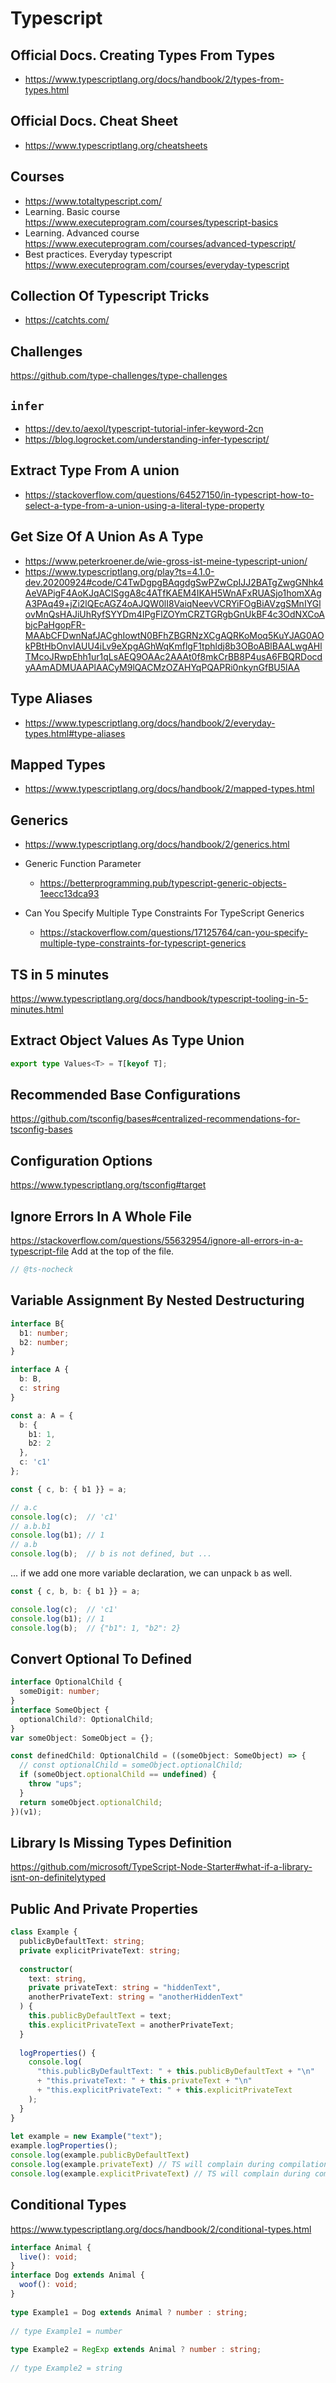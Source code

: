 # Typescript

## Official Docs. Creating Types From Types
- https://www.typescriptlang.org/docs/handbook/2/types-from-types.html

## Official Docs. Cheat Sheet
- https://www.typescriptlang.org/cheatsheets

## Courses
- https://www.totaltypescript.com/
- Learning. Basic course https://www.executeprogram.com/courses/typescript-basics
- Learning. Advanced course https://www.executeprogram.com/courses/advanced-typescript/
- Best practices. Everyday typescript https://www.executeprogram.com/courses/everyday-typescript

## Collection Of Typescript Tricks
- https://catchts.com/

## Challenges
https://github.com/type-challenges/type-challenges

## `infer`
- https://dev.to/aexol/typescript-tutorial-infer-keyword-2cn
- https://blog.logrocket.com/understanding-infer-typescript/

## Extract Type From A union 
- https://stackoverflow.com/questions/64527150/in-typescript-how-to-select-a-type-from-a-union-using-a-literal-type-property

## Get Size Of A Union As A Type
- https://www.peterkroener.de/wie-gross-ist-meine-typescript-union/
- https://www.typescriptlang.org/play?ts=4.1.0-dev.20200924#code/C4TwDgpgBAqgdgSwPZwCpIJJ2BATgZwgGNhk4AeVAPigF4AoKJqAClSggA8c4ATfKAEM4IKAH5WnAFxRUASjo1homXAgA3PAq49+jZi2lQEcAGZ4oAJQW0lI8VaiqNeevVCRYiFOgBiAVzgSMnIYGlovMnQsHAJiUhRyfSYYDm4IPgFlZOYmCRZTGRgbGnUkBF4c3OdNXCoAbjcPaHgopFR-MAAbCFDwnNafJACghIowtN0BFhZBGRNzXCgAQRKoMoq5KuYJAG0AOkPBtHbOnvIAUU4iLv9eXpgAGhWqKmflgF1tphldj8b3OBoABlBAALwgAHlTMcoJRwpEhh1ur1qLsAEQ9OAAc2AAAt0f8mkCrBB8P4usA6FBQRDocdyAAmADMUAAPlAACyM9lQACMzOZAHYqPQAPRi0nkynGfBU5lAA

## Type Aliases
- https://www.typescriptlang.org/docs/handbook/2/everyday-types.html#type-aliases

## Mapped Types
- https://www.typescriptlang.org/docs/handbook/2/mapped-types.html

## Generics
- https://www.typescriptlang.org/docs/handbook/2/generics.html

- Generic Function Parameter
    - https://betterprogramming.pub/typescript-generic-objects-1eecc13dca93
- Can You Specify Multiple Type Constraints For TypeScript Generics
    - https://stackoverflow.com/questions/17125764/can-you-specify-multiple-type-constraints-for-typescript-generics

## TS in 5 minutes
https://www.typescriptlang.org/docs/handbook/typescript-tooling-in-5-minutes.html

## Extract Object Values As Type Union
```ts
export type Values<T> = T[keyof T];
```

## Recommended Base Configurations
https://github.com/tsconfig/bases#centralized-recommendations-for-tsconfig-bases

## Configuration Options
https://www.typescriptlang.org/tsconfig#target

## Ignore Errors In A Whole File
https://stackoverflow.com/questions/55632954/ignore-all-errors-in-a-typescript-file
Add at the top of the file.
```ts
// @ts-nocheck
```

## Variable Assignment By Nested Destructuring
```ts
interface B{
  b1: number;
  b2: number;
}

interface A {
  b: B,
  c: string
}

const a: A = {
  b: {
    b1: 1,
    b2: 2
  },
  c: 'c1'
};

const { c, b: { b1 }} = a;

// a.c
console.log(c);  // 'c1'
// a.b.b1
console.log(b1); // 1
// a.b
console.log(b);  // b is not defined, but ...
```
... if we add one more variable declaration, we can unpack `b` as well.
```ts
const { c, b, b: { b1 }} = a;

console.log(c);  // 'c1'
console.log(b1); // 1
console.log(b);  // {"b1": 1, "b2": 2}
```

## Convert Optional To Defined
```ts
interface OptionalChild {
  someDigit: number;
}
interface SomeObject {
  optionalChild?: OptionalChild;
}
var someObject: SomeObject = {};

const definedChild: OptionalChild = ((someObject: SomeObject) => {
  // const optionalChild = someObject.optionalChild;
  if (someObject.optionalChild == undefined) {
    throw "ups";
  }
  return someObject.optionalChild;
})(v1);
```

## Library Is Missing Types Definition
https://github.com/microsoft/TypeScript-Node-Starter#what-if-a-library-isnt-on-definitelytyped


## Public And Private Properties
```ts
class Example {
  publicByDefaultText: string;
  private explicitPrivateText: string;
 
  constructor(
    text: string, 
    private privateText: string = "hiddenText", 
    anotherPrivateText: string = "anotherHiddenText"
  ) {
    this.publicByDefaultText = text;
    this.explicitPrivateText = anotherPrivateText;
  }
 
  logProperties() {
    console.log(
      "this.publicByDefaultText: " + this.publicByDefaultText + "\n" 
      + "this.privateText: " + this.privateText + "\n"
      + "this.explicitPrivateText: " + this.explicitPrivateText
    );
  }
}
 
let example = new Example("text");
example.logProperties();
console.log(example.publicByDefaultText)
console.log(example.privateText) // TS will complain during compilation, but in runtime property value can be accessed !!!
console.log(example.explicitPrivateText) // TS will complain during compilation, but in runtime property value can be accessed !!!
```
## Conditional Types
https://www.typescriptlang.org/docs/handbook/2/conditional-types.html

```ts
interface Animal {
  live(): void;
}
interface Dog extends Animal {
  woof(): void;
}
 
type Example1 = Dog extends Animal ? number : string;
        
// type Example1 = number
 
type Example2 = RegExp extends Animal ? number : string;
        
// type Example2 = string
```
